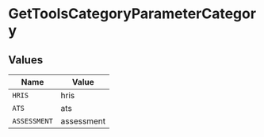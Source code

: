 # GetToolsCategoryParameterCategory


## Values

| Name         | Value        |
| ------------ | ------------ |
| `HRIS`       | hris         |
| `ATS`        | ats          |
| `ASSESSMENT` | assessment   |